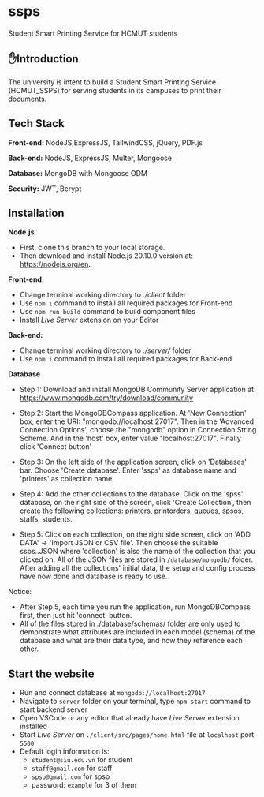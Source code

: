 # ssps
Student Smart Printing Service for HCMUT students

## ✋Introduction
The university is intent to build a Student Smart Printing Service (HCMUT_SSPS) for serving 
students in its campuses to print their documents.

## Tech Stack

**Front-end:** NodeJS,ExpressJS, TailwindCSS, jQuery, PDF.js

**Back-end:** NodeJS, ExpressJS, Multer, Mongoose

**Database:** MongoDB with Mongoose ODM

**Security:** JWT, Bcrypt


## Installation
**Node.js**
  - First, clone this branch to your local storage. 
  - Then download and install Node.js 20.10.0 version at: https://nodejs.org/en.

**Front-end:** 
  - Change terminal working directory to *./client* folder
  - Use `npm i` command to install all required packages for Front-end
  - Use `npm run build` command to build component files
  - Install *Live Server* extension on your Editor

**Back-end:**
  - Change terminal working directory to *./server/* folder
  - Use `npm i` command to install all required packages for Back-end

**Database**
  - Step 1: Download and install MongoDB Community Server application at: https://www.mongodb.com/try/download/community
  
  - Step 2: Start the MongoDBCompass application. At 'New Connection' box, enter the URI: "mongodb://localhost:27017". Then in the 'Advanced Connection Options', choose the "mongodb" option in Connection String Scheme. And in the 'host' box, enter value "localhost:27017". Finally click 'Connect button'
  
  - Step 3: On the left side of the application screen, click on 'Databases' bar. Choose 'Create database'. Enter 'ssps' as database name and 'printers' as collection name
  
  - Step 4: Add the other collections to the database. Click on the 'spss' database, on the right side of the screen, click 'Create Collection', then create the following collections: printers, printorders, queues, spsos, staffs, students.
  
  - Step 5: Click on each collection, on the right side screen, click on 'ADD DATA' -> 'Import JSON or CSV file'. Then choose the suitable ssps.<colection>.JSON where 'collection' is also the name of the collection that you clicked on. All of the JSON files are stored in `/database/mongodb/` folder. After adding all the collections' initial data, the setup and config process have now done and database is ready to use.

Notice: 
- After Step 5, each time you run the application, run MongoDBCompass first, then just hit 'connect' button.
- All of the files stored in ./database/schemas/ folder are only used to demonstrate what attributes are included in each model (schema) of the database and what are their data type, and how they reference each other.


## Start the website
- Run and connect database at `mongodb://localhost:27017`
- Navigate to `server` folder on your terminal, type `npm start` command to start backend server
- Open VSCode or any editor that already have *Live Server* extension installed
- Start *Live Server* on `./client/src/pages/home.html` file at `localhost` port `5500`
- Default login information is:
  - `student@siu.edu.vn` for student
  - `staff@gmail.com` for staff
  - `spso@gmail.com` for spso
  - password: `example` for 3 of them



